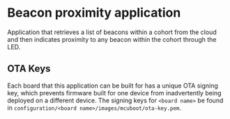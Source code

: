# Beacon proximity application

Application that retrieves a list of beacons within a cohort from the cloud and then indicates
proximity to any beacon within the cohort through the LED.

## OTA Keys

Each board that this application can be built for has a unique OTA signing key, which prevents
firmware built for one device from inadvertently being deployed on a different device. The
signing keys for `<board name>` be found in `configuration/<board name>/images/mcuboot/ota-key.pem`.
